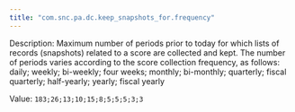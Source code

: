 ```yaml
---
title: "com.snc.pa.dc.keep_snapshots_for.frequency"
---
```


Description: Maximum number of periods prior to today for which lists of records (snapshots) related to a score are collected and kept. The number of periods varies according to the score collection frequency, as follows: daily; weekly; bi-weekly; four weeks; monthly; bi-monthly; quarterly; fiscal quarterly; half-yearly; yearly; fiscal yearly

Value: `183;26;13;10;15;8;5;5;5;3;3`